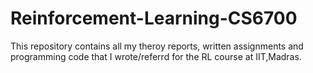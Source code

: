 # Reinforcement-Learning-CS6700
This repository contains all my theroy reports, written assignments and programming code that I wrote/referrd for the RL course at IIT,Madras.
